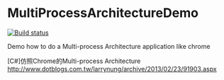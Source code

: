 MultiProcessArchitectureDemo
============================
[![Build status](https://ci.appveyor.com/api/projects/status/krny02j8jveunkym?svg=true)](https://ci.appveyor.com/project/larrynung/multiprocessarchitecturedemo)

Demo how to do a Multi-process Architecture application like chrome

[C#]仿照Chrome的Multi-process Architecture
http://www.dotblogs.com.tw/larrynung/archive/2013/02/23/91903.aspx
